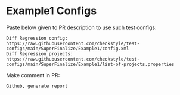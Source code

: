 # Example1 Configs
Paste below given to PR description to use such test configs:
```
Diff Regression config: https://raw.githubusercontent.com/checkstyle/test-configs/main/SuperFinalize/Example1/config.xml
Diff Regression projects: https://raw.githubusercontent.com/checkstyle/test-configs/main/SuperFinalize/Example1/list-of-projects.properties
```
Make comment in PR:
```
Github, generate report
```
